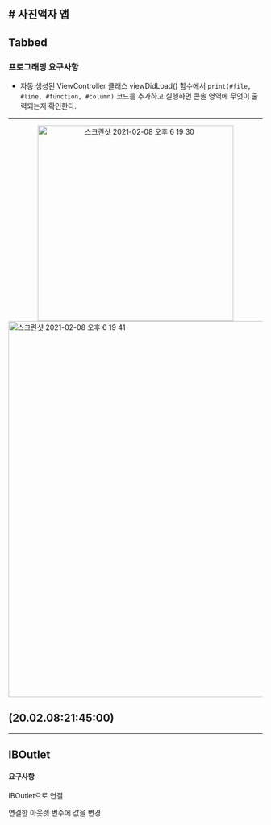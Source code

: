 ## # 사진액자 앱



## Tabbed

### 프로그래밍 요구사항

- 자동 생성된 ViewController 클래스 viewDidLoad() 함수에서 `print(#file, #line, #function, #column)` 코드를 추가하고 실행하면 콘솔 영역에 무엇이 출력되는지 확인한다.
---

<center><img width="388" alt="스크린샷 2021-02-08 오후 6 19 30" src="https://user-images.githubusercontent.com/33626693/107199835-3b45a700-6a3a-11eb-95a6-a4a2496884f9.png"></center>

<img width="746" alt="스크린샷 2021-02-08 오후 6 19 41" src="https://user-images.githubusercontent.com/33626693/107199840-3d0f6a80-6a3a-11eb-956f-b20b8aa04745.png">

## (20.02.08:21:45:00)

---

## IBOutlet

#### 요구사항

 IBOutlet으로 연결

연결한 아웃렛 변수에 값을 변경


